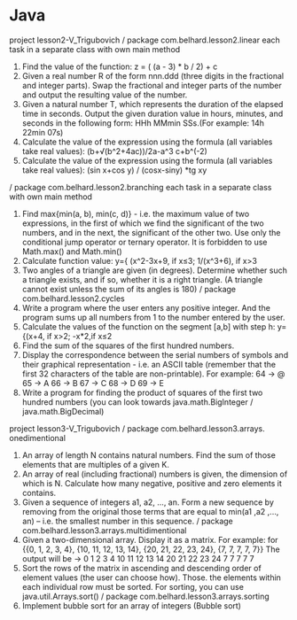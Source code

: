 # Java
project lesson2-V_Trigubovich 
/ package com.belhard.lesson2.linear
each task in a separate class with own main method
1. Find the value of the function: z = ( (a - 3) * b / 2) + c
2. Given a real number R of the form nnn.ddd (three digits in the fractional and integer parts). Swap the fractional and integer parts of the number and output the resulting value of the number.
3. Given a natural number T, which represents the duration of the elapsed time in seconds. Output the given duration value in hours, minutes, and seconds in the following form: HHh MMmin SSs.(For example: 14h 22min 07s)
4. Calculate the value of the expression using the formula (all variables take real values):
(b+√(b^2+4ac))/2a-a^3 c+b^(-2)
5. Calculate the value of the expression using the formula (all variables take real values):
(sin x+cos y) / (cosx-siny) *tg xy

/ package com.belhard.lesson2.branching
each task in a separate class with own main method
1. Find max{min(a, b), min(c, d)} - i.e. the maximum value of two expressions, in the first of which we find the significant of the two numbers, and in the next, the significant of the other two. Use only the conditional jump operator or ternary operator. It is forbidden to use Math.max() and Math.min()
2.	Calculate function value:
	y={ (x^2-3x+9, if x≤3; 1/(x^3+6), if x>3
3.	Two angles of a triangle are given (in degrees). Determine whether such a triangle exists, and if so, whether it is a right triangle. (A triangle cannot exist unless the sum of its angles is 180)
/ package com.belhard.lesson2.cycles
1. Write a program where the user enters any positive integer. And the program sums up all numbers from 1 to the number entered by the user.
2. Calculate the values of the function on the segment [a,b] with step h:
y= {(x+4, if x>2; -x*2,if x≤2
3. Find the sum of the squares of the first hundred numbers.
4. Display the correspondence between the serial numbers of symbols and their graphical representation - i.e. an ASCII table (remember that the first 32 characters of the table are non-printable).
For example:
64 -> @ 65 -> A 66 -> B
67 -> C 68 -> D 69 -> E
5. Write a program for finding the product of squares of the first two hundred numbers (you can look towards java.math.BigInteger / java.math.BigDecimal)

project lesson3-V_Trigubovich
/ package com.belhard.lesson3.arrays. onedimentional
1. An array of length N contains natural numbers. Find the sum of those elements that are multiples of a given K.
2. An array of real (including fractional) numbers is given, the dimension of which is N. Calculate how many negative, positive and zero elements it contains.
3. Given a sequence of integers a1, a2, ..., an. Form a new sequence by removing from the original those terms that are equal to min(a1 ,a2 ,..., an) – i.e. the smallest number in this sequence.
/ package com.belhard.lesson3.arrays.multidimentional
1. Given a two-dimensional array. Display it as a matrix.
For example:
for {{0, 1, 2, 3, 4}, {10, 11, 12, 13, 14}, {20, 21, 22, 23, 24}, {7, 7, 7, 7, 7}}
The output will be ->
   0 1 2 3 4
10 11 12 13 14
20 21 22 23 24
   7 7 7 7 7
2. Sort the rows of the matrix in ascending and descending order of element values (the user can choose how). Those. the elements within each individual row must be sorted. For sorting, you can use java.util.Arrays.sort()
/ package com.belhard.lesson3.arrays.sorting
1. Implement bubble sort for an array of integers (Bubble sort)
